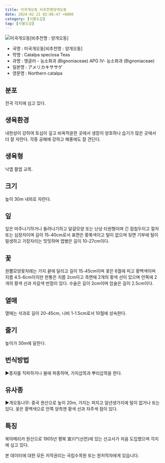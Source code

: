 ```yaml
---
title: 미국개오동_비추천명양개오동
date: 2024-02-21 02:06:47 +0800
category: [식물도감]
tag: [식물도감]
---
```




![미국개오동[비추천명 : 양개오동]](/fileUpload/plants/basic/Bignoniaceae/Catalpa/7914/1_th2.JPG)
- 국명 : 미국개오동[비추천명 : 양개오동]
- 학명 : Catalpa speciosa Teas
- 과명 : 앵글러 - 능소화과 (Bignoniaceae) APG Ⅳ- 능소화과 (Bignoniaceae)
- 일본명 : アメリカキササゲ
- 영문명 : Northern catalpa


## 분포
전국 각지에 심고 있다.
## 생육환경
내한성이 강하여 토심이 깊고 비옥적윤한 곳에서 생장이 양호하나 습기가 많은 곳에서 더 잘 자란다. 각종 공해에 강하고 해풍에도 잘 견딘다.
## 생육형
낙엽 활엽 교목.
## 크기
높이 30m 내외로 자란다.
## 잎
잎은 마주나기하거나 돌려나기하고 달걀모양 또는 난상 타원형이며 긴 점첨두이고 절저 또는 심장저이며 길이 15-40cm로서 표면은 황록색이고 털이 없으며 뒷면 기부에 털이 밀생하고 가장자리는 밋밋하며 엽병은 길이 10-27cm이다.
## 꽃
원뿔모양꽃차례는 가지 끝에 달리고 길이 15-45cm이며 꽃은 6월에 피고 황백색이며 지름 4.5-6cm이지만 판통은 지름 2cm이고 측면에 2개의 황색 선이 있으며 안쪽에 2개의 황색 선과 자갈색 반점이 있다. 수술은 길이 2cm이며 암술은 길이 2.5cm이다.
## 열매
열매는 삭과로 길이 20-45cm, 나비 1-1.5cm로서 10월에 성숙한다.
## 줄기
높이가 30m에 달한다.
## 번식방법
▶종자를 직파하거나 봄에 파종하며, 가지삽목과 뿌리삽목을 한다.
## 유사종
▶개오동나무: 중국 원산으로 높이 20m, 가지는 퍼지고 일년생가지에 털이 없거나 또는 있다. 꽃은 황백색으로 안쪽 양측엔 황색 선과 자주색 점이 있다.
## 특징
북아메리카 원산으로 1905년 평북 宣川*(선천)에 있는 선교사가 처음 도입했으며 각지에 심고 있다.






본 데이터에 대한 모든 저작권리는 국립수목원 또는 원저작자에게 있습니다.
